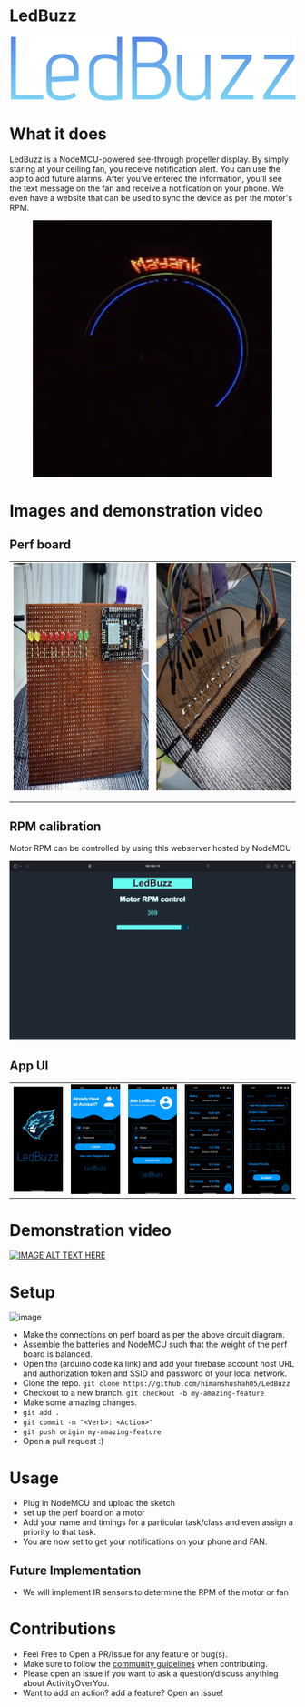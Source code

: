 # LedBuzz
<p align="center"><img src="https://github.com/himanshushah05/LedBuzz/blob/main/LedBuzz.png"/></p>


# What it does

<p> LedBuzz is a NodeMCU-powered see-through propeller display. By simply staring at your ceiling fan, you receive notification alert. You can use the app to add future alarms. After you've entered the information, you'll see the text message on the fan and receive a notification on your phone. We even have a website that can be used to sync the device as per the motor's RPM. </p>
<p align="center"><img src="https://github.com/himanshushah05/LedBuzz/blob/main/LedBuzz_demo.png"/></p>

# Images and demonstration video
## Perf board

  <table>
    <tr>
      <td>
       <img src="https://github.com/himanshushah05/LedBuzz/blob/main/LedBuzz_perfboard.jpeg" width="500px" height="400px" /></p>
      </td>
      <td>
        <img src="https://github.com/himanshushah05/LedBuzz/blob/main/LedBuzz_perfboard%202.jpeg" width="500px" height="400px"/></p>
  </table>
  
## RPM calibration 
<p> Motor RPM can be controlled by using this webserver hosted by NodeMCU </p>
<p align="center"><img src="https://github.com/himanshushah05/LedBuzz/blob/main/RPM%20compensation.jpeg"/></p>

## App UI
<table>
    <tr>
      <td>
        <img width="250px" src="https://github.com/himanshushah05/LedBuzz/blob/main/App1.jpeg">
      </td>
      <td>
        <img width="250px" src="https://github.com/himanshushah05/LedBuzz/blob/main/App2.jpeg">
      </td>
      <td>
        <img width="250px" src="https://github.com/himanshushah05/LedBuzz/blob/main/App3.jpeg">
      </td>
      <td>
        <img width="250px" src="https://github.com/himanshushah05/LedBuzz/blob/main/App4.jpeg">
      </td>
      <td>
        <img width="250px" src="https://github.com/himanshushah05/LedBuzz/blob/main/App5.jpeg">
      </td>
      
    
  </table>

# Demonstration video
[![IMAGE ALT TEXT HERE](https://img.youtube.com/vi/7GXgpqfqqgQ/0.jpg)](https://youtu.be/7GXgpqfqqgQ)


# Setup
![image](https://user-images.githubusercontent.com/78071859/148664538-45368c92-b2d6-4540-b29a-91d7f5feb47e.png)

- Make the connections on perf board as per the above circuit diagram.   
- Assemble the batteries and NodeMCU such that the weight of the perf board is balanced.
- Open the (arduino code ka link) and add your firebase account host URL and authorization token and SSID and password of your local network.
- Clone the repo.
  `git clone https://github.com/himanshushah05/LedBuzz`
- Checkout to a new branch.
  `git checkout -b my-amazing-feature`
- Make some amazing changes.
- `git add .`
- `git commit -m "<Verb>: <Action>"`
- `git push origin my-amazing-feature`
- Open a pull request :)
  
# Usage
- Plug in NodeMCU and upload the sketch
- set up the perf board on a motor 
- Add your name and timings for a particular task/class and even assign a priority to that task.  
- You are now set to get your notifications on your phone and FAN. 

## Future Implementation
- We will implement IR sensors to determine the RPM of the motor or fan
 

# Contributions

- Feel Free to Open a PR/Issue for any feature or bug(s).
- Make sure to follow the [community guidelines](https://docs.github.com/en/github/site-policy/github-community-guidelines) when contributing.
- Please open an issue if you want to ask a question/discuss anything about ActivityOverYou.
- Want to add an action? add a feature? Open an Issue!


